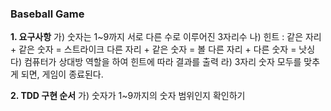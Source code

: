 ### Baseball Game

**1. 요구사항**
   가) 숫자는 1~9까지 서로 다른 수로 이루어진 3자리수
   나) 힌트 : 같은 자리 + 같은 숫자 = 스트라이크
             다른 자리 + 같은 숫자 = 볼
             다른 자리 + 다른 숫자 = 낫싱
   다) 컴퓨터가 상대방 역할을 하여 힌트에 따라 결과를 출력
   라) 3자리 숫자 모두를 맞추게 되면, 게임이 종료된다.
   
**2. TDD 구현 순서**
    가) 숫자가 1~9까지의 숫자 범위인지 확인하기
 